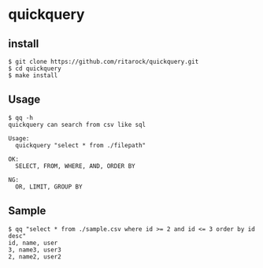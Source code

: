 # quickquery

## install
```
$ git clone https://github.com/ritarock/quickquery.git
$ cd quickquery
$ make install
```

## Usage
```
$ qq -h
quickquery can search from csv like sql

Usage:
  quickquery "select * from ./filepath"

OK:
  SELECT, FROM, WHERE, AND, ORDER BY

NG:
  OR, LIMIT, GROUP BY
```

## Sample
```
$ qq "select * from ./sample.csv where id >= 2 and id <= 3 order by id desc"
id, name, user
3, name3, user3
2, name2, user2
```
